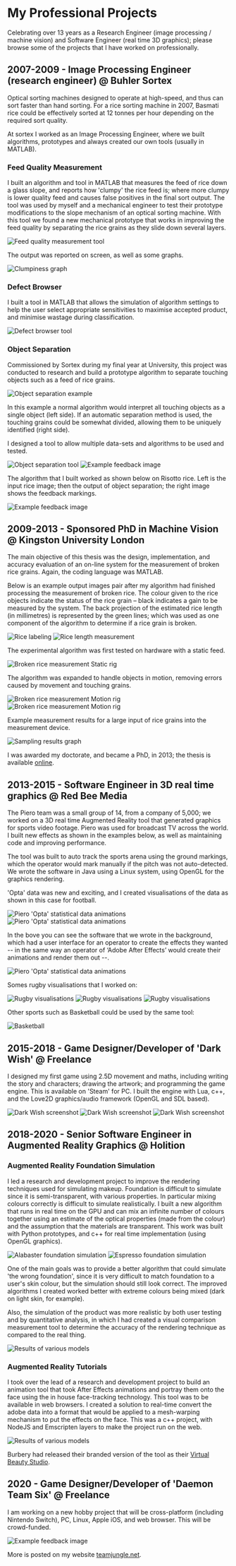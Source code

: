 # My Professional Projects

Celebrating over 13 years as a Research Engineer (image processing / machine vision) and Software Engineer (real time 3D graphics); please browse some of the projects that I have worked on professionally.

## 2007-2009 - Image Processing Engineer (research engineer) @ Buhler Sortex

Optical sorting machines designed to operate at high-speed, and thus can sort faster than hand sorting. For a rice sorting machine in 2007, Basmati rice could be effectively sorted at 12 tonnes per hour depending on the required sort quality.

At sortex I worked as an Image Processing Engineer, where we built algorithms, prototypes and always created our own tools (usually in MATLAB).

### Feed Quality Measurement

I built an algorithm and tool in MATLAB that measures the feed of rice down a glass slope, and reports how 'clumpy' the rice feed is; where more clumpy is lower quality feed and causes false positives in the final sort output. The tool was used by myself and a mechanical engineer to test their prototype modifications to the slope mechanism of an optical sorting machine. With this tool we found a new mechanical prototype that works in improving the feed quality by separating the rice grains as they slide down several layers.

![Feed quality measurement tool](image/fqm_tool.png)

The output was reported on screen, as well as some graphs.

![Clumpiness graph](image/fqm_output.png)

### Defect Browser

I built a tool in MATLAB that allows the simulation of algorithm settings to help the user select appropriate sensitivities to maximise accepted product, and minimise wastage during classification.

![Defect browser tool](image/defect_browser.png)

### Object Separation

Commissioned by Sortex during my final year at University, this project was conducted to research and build a prototype algorithm to separate touching objects such as a feed of rice grains.

![Object separation example](image/rice_separation.png)

In this example a normal algorithm would interpret all touching objects as a single object (left side). If an automatic separation method is used, the touching grains could be somewhat divided, allowing them to be uniquely identified (right side).

I designed a tool to allow multiple data-sets and algorithms to be used and tested.

![Object separation tool](image/rice_separation_tool.png)
![Example feedback image](image/rice_separation_tool2.png)

The algorithm that I built worked as shown below on Risotto rice. Left is the input rice image; then the output of object separation; the right image shows the feedback markings.

![Example feedback image](image/rice_separation_feedback.png)

## 2009-2013 - Sponsored PhD in Machine Vision @ Kingston University London

The main objective of this thesis was the design, implementation, and accuracy evaluation of an on-line system for the measurement of broken rice grains. Again, the coding language was MATLAB.

Below is an example output images pair after my algorithm had finished processing the measurement of broken rice. The colour given to the rice objects indicate the status of the rice grain – black indicates a gain to be measured by the system. The back projection of the estimated rice length (in millimetres) is represented by the green lines; which was used as one component of the algorithm to determine if a rice grain is broken.

![Rice labeling](image/thesis_basmati.png)
![Rice length measurement](image/thesis_basmati2.png)

The experimental algorithm was first tested on hardware with a static feed.

![Broken rice measurement Static rig](image/thesis_proto_static.png)

The algorithm was expanded to handle objects in motion, removing errors caused by movement and touching grains.

![Broken rice measurement Motion rig](image/thesis_proto_motion.png)
![Broken rice measurement Motion rig](image/thesis_proto_motion2.png)

Example measurement results for a large input of rice grains into the measurement device.

![Sampling results graph](image/thesis_proto_sampling.png)

I was awarded my doctorate, and became a PhD, in 2013; the thesis is available [online](https://eprints.kingston.ac.uk/id/eprint/43011/).

## 2013-2015 - Software Engineer in 3D real time graphics @ Red Bee Media

The Piero team was a small group of 14, from a company of 5,000; we worked on a 3D real time Augmented Reality tool that generated graphics for sports video footage. Piero was used for broadcast TV across the world. I built new effects as shown in the examples below, as well as maintaining code and improving performance.

The tool was built to auto track the sports arena using the ground markings, which the operator would mark manually if the pitch was not auto-detected. We wrote the software in Java using a Linux system, using OpenGL for the graphics rendering.

'Opta' data was new and exciting, and I created visualisations of the data as shown in this case for football.

![Piero 'Opta' statistical data animations](image/piero_opta1.gif)
![Piero 'Opta' statistical data animations](image/piero_opta2.gif)

In the bove you can see the software that we wrote in the background, which had a user interface for an operator to create the effects they wanted -- in the same way an operator of ‘Adobe After Effects’ would create their animations and render them out --.

![Piero 'Opta' statistical data animations](image/piero_opta3.gif)

Somes rugby visualisations that I worked on:

![Rugby visualisations](image/piero_rugby1.gif)
![Rugby visualisations](image/piero_rugby2.gif)
![Rugby visualisations](image/piero_rugby3.gif)

Other sports such as Basketball could be used by the same tool:

![Basketball](image/piero_basketball.gif)

## 2015-2018 - Game Designer/Developer of 'Dark Wish' @ Freelance

I designed my first game using 2.5D movement and maths, including writing the story and characters; drawing the artwork; and programming the game engine. This is available on 'Steam' for PC. I built the engine with Lua, c++, and the Love2D graphics/audio framework (OpenGL and SDL based).

![Dark Wish screenshot](image/dark_wish.png)
![Dark Wish screenshot](image/dark_wish2.png)
![Dark Wish screenshot](image/dark_wish3.png)

## 2018-2020 - Senior Software Engineer in Augmented Reality Graphics @ Holition

### Augmented Reality Foundation Simulation

I led a research and development project to improve the rendering techniques used for simulating makeup. Foundation is difficult to simulate since it is semi-transparent, with various properties. In particular mixing colours correctly is difficult to simulate realistically. I built a new algorithm that runs in real time on the GPU and can mix an infinite number of colours together using an estimate of the optical properties (made from the colour) and the assumption that the materials are transparent. This work was built with Python prototypes, and c++ for real time implementation (using OpenGL graphics).

![Alabaster foundation simulation](image/hol_foundation1.png)
![Espresso foundation simulation](image/hol_foundation2.png)

One of the main goals was to provide a better algorithm that could simulate 'the wrong foundation', since it is very difficult to match foundation to a user's skin colour, but the simulation should still look correct. The improved algorithms I created worked better with extreme colours being mixed (dark on light skin, for example).

Also, the simulation of the product was more realistic by both user testing and by quantitative analysis, in which I had created a visual comparison measurement tool to determine the accuracy of the rendering technique as compared to the real thing.

![Results of various models](image/hol_foundation3.png)

### Augmented Reality Tutorials

I took over the lead of a research and development project to build an animation tool that took After Effects animations and portray them onto the face using the in house face-tracking technology. This tool was to be available in web browsers. I created a solution to real-time convert the adobe data into a format that would be applied to a mesh-warping mechanism to put the effects on the face. This was a c++ project, with NodeJS and Emscripten layers to make the project run on the web.

![Results of various models](image/hol_ar_tut1.png)

Burbery had released their branded version of the tool as their [Virtual Beauty Studio](https://hypebae.com/2020/10/burberry-beauty-virtual-studio-ar-makeup-looks-essentials-glow-palette-contour-blush-highlight-price-where-to-buy).

## 2020 - Game Designer/Developer of 'Daemon Team Six' @ Freelance

I am working on a new hobby project that will be cross-platform (including Nintendo Switch), PC, Linux, Apple iOS, and web browser. This will be crowd-funded.

![Example feedback image](image/daemon_team_six_screenshot.png)

More is posted on my website [teamjungle.net](https://www.teamjungle.net/).
